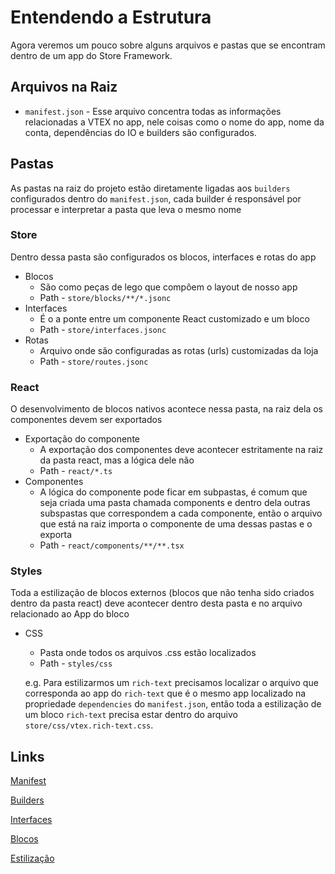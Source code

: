 # Entendendo a Estrutura
Agora veremos um pouco sobre alguns arquivos e pastas que se encontram dentro de um app do Store Framework.

## Arquivos na Raiz
  * `manifest.json` - Esse arquivo concentra todas as informações relacionadas a VTEX no app, nele coisas como o nome do app, nome da conta, dependências do IO e builders são configurados.

## Pastas 
 As pastas na raiz do projeto estão diretamente ligadas aos `builders` configurados dentro do `manifest.json`, cada builder é responsável por processar e interpretar a pasta que leva o mesmo nome

### Store
  Dentro dessa pasta são configurados os blocos, interfaces e rotas do app
  * Blocos
    * São como peças de lego que compôem o layout de nosso app
    * Path - `store/blocks/**/*.jsonc` 
  * Interfaces 
    * É o a ponte entre um componente React customizado e um bloco
    * Path - `store/interfaces.jsonc`
  * Rotas
    * Arquivo onde são configuradas as rotas
    (urls) customizadas da loja
    * Path - `store/routes.jsonc`

### React
  O desenvolvimento de blocos nativos acontece nessa pasta, na raiz dela os componentes devem ser exportados
  * Exportação do componente
    * A exportação dos componentes deve acontecer estritamente na raiz da pasta react, mas a lógica dele não
    * Path - `react/*.ts`
  * Componentes 
    * A lógica do componente pode ficar em subpastas, é comum que seja criada uma pasta chamada components e dentro dela outras subspastas que correspondem a cada componente, então o arquivo que está na raiz importa o componente de uma dessas pastas e o exporta
    * Path - `react/components/**/**.tsx`

### Styles
  Toda a estilização de blocos externos (blocos que não tenha sido criados dentro da pasta react) deve acontecer dentro desta pasta e no arquivo relacionado ao App do bloco
  * CSS
    * Pasta onde todos os arquivos .css estão localizados
    * Path - `styles/css`

    e.g. Para estilizarmos um `rich-text` precisamos localizar o arquivo que corresponda ao app do `rich-text` que é o mesmo app localizado na propriedade `dependencies` do `manifest.json`, então toda a estilização de um bloco `rich-text` precisa estar dentro do arquivo `store/css/vtex.rich-text.css`.



## Links
[Manifest](https://developers.vtex.com/vtex-developer-docs/docs/vtex-io-documentation-manifest)

[Builders](https://developers.vtex.com/vtex-developer-docs/docs/vtex-io-documentation-builders)

[Interfaces](https://developers.vtex.com/vtex-developer-docs/docs/vtex-io-documentation-interface)

[Blocos](/docs/pt/blocos/01_o_que_e_um_bloco.md)

[Estilização](https://learn.vtex.com/docs/course-styles-course-step01csshandles-lang-en)